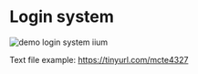 ﻿# Login system

![demo login system iium](https://imgur.com/3z46f4p.gif)

Text file example: https://tinyurl.com/mcte4327